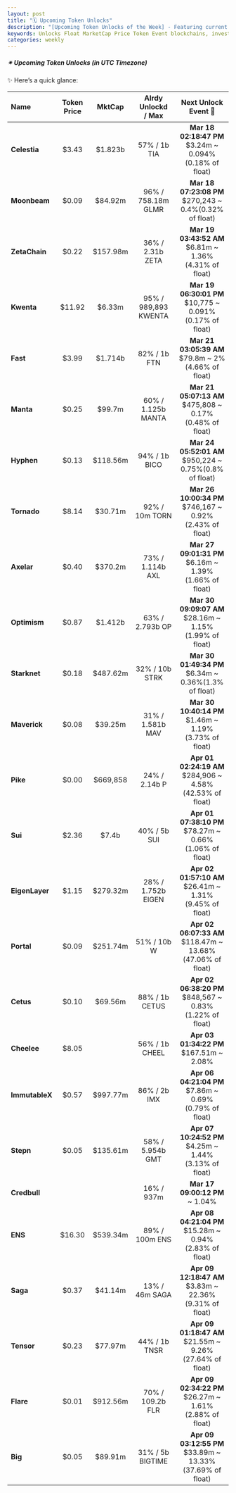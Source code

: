 ```yaml
---
layout: post
title: "🗓️ Upcoming Token Unlocks"
description: "[Upcoming Token Unlocks of the Week] - Featuring current price, market cap, percentage unlocked, and upcoming unlock event details, including the date, percentage, and amount to be unlocked."
keywords: Unlocks Float MarketCap Price Token Event blockchains, investment, DAO, ETH, DEX, trends, dapps, etheruem, web3, SEC, trading, SOL
categories: weekly
---  
```


##### ✴ **Upcoming Token Unlocks** *(in UTC Timezone)*

✨ Here’s a quick glance:  

|  Name | Token Price | MktCap | Alrdy Unlockd<br>/ Max | Next Unlock Event 📌 |  
|:------|:-----------:|:------:|:-------------:|:-------------:|
|**Celestia**|$3.43|$1.823b|57% / 1b TIA|**Mar 18 02:18:47 PM**<br>$3.24m ~ 0.094%(0.18% of float)|
|**Moonbeam**|$0.09|$84.92m|96% / 758.18m GLMR|**Mar 18 07:23:08 PM**<br>$270,243 ~ 0.4%(0.32% of float)|
|**ZetaChain**|$0.22|$157.98m|36% / 2.31b ZETA|**Mar 19 03:43:52 AM**<br>$6.81m ~ 1.36%(4.31% of float)|
|**Kwenta**|$11.92|$6.33m|95% / 989,893 KWENTA|**Mar 19 06:30:01 PM**<br>$10,775 ~ 0.091%(0.17% of float)|
|**Fast**|$3.99|$1.714b|82% / 1b FTN|**Mar 21 03:05:39 AM**<br>$79.8m ~ 2%(4.66% of float)|
|**Manta**|$0.25|$99.7m|60% / 1.125b MANTA|**Mar 21 05:07:13 AM**<br>$475,808 ~ 0.17%(0.48% of float)|
|**Hyphen**|$0.13|$118.56m|94% / 1b BICO|**Mar 24 05:52:01 AM**<br>$950,224 ~ 0.75%(0.8% of float)|
|**Tornado**|$8.14|$30.71m|92% / 10m TORN|**Mar 26 10:00:34 PM**<br>$746,167 ~ 0.92%(2.43% of float)|
|**Axelar**|$0.40|$370.2m|73% / 1.114b AXL|**Mar 27 09:01:31 PM**<br>$6.16m ~ 1.39%(1.66% of float)|
|**Optimism**|$0.87|$1.412b|63% / 2.793b OP|**Mar 30 09:09:07 AM**<br>$28.16m ~ 1.15%(1.99% of float)|
|**Starknet**|$0.18|$487.62m|32% / 10b STRK|**Mar 30 01:49:34 PM**<br>$6.34m ~ 0.36%(1.3% of float)|
|**Maverick**|$0.08|$39.25m|31% / 1.581b MAV|**Mar 30 10:40:14 PM**<br>$1.46m ~ 1.19%(3.73% of float)|
|**Pike**|$0.00|$669,858|24% / 2.14b P|**Apr 01 02:24:19 AM**<br>$284,906 ~ 4.58%(42.53% of float)|
|**Sui**|$2.36|$7.4b|40% / 5b SUI|**Apr 01 07:38:10 PM**<br>$78.27m ~ 0.66%(1.06% of float)|
|**EigenLayer**|$1.15|$279.32m|28% / 1.752b EIGEN|**Apr 02 01:57:10 AM**<br>$26.41m ~ 1.31%(9.45% of float)|
|**Portal**|$0.09|$251.74m|51% / 10b W|**Apr 02 06:07:33 AM**<br>$118.47m ~ 13.68%(47.06% of float)|
|**Cetus**|$0.10|$69.56m|88% / 1b CETUS|**Apr 02 06:38:20 PM**<br>$848,567 ~ 0.83%(1.22% of float)|
|**Cheelee**|$8.05||56% / 1b CHEEL|**Apr 03 01:34:22 PM**<br>$167.51m ~ 2.08%|
|**ImmutableX**|$0.57|$997.77m|86% / 2b IMX|**Apr 06 04:21:04 PM**<br>$7.86m ~ 0.69%(0.79% of float)|
|**Stepn**|$0.05|$135.61m|58% / 5.954b GMT|**Apr 07 10:24:52 PM**<br>$4.25m ~ 1.44%(3.13% of float)|
|**Credbull**|||16% / 937m |**Mar 17 09:00:12 PM**<br> ~ 1.04%|
|**ENS**|$16.30|$539.34m|89% / 100m ENS|**Apr 08 04:21:04 PM**<br>$15.28m ~ 0.94%(2.83% of float)|
|**Saga**|$0.37|$41.14m|13% / 46m SAGA|**Apr 09 12:18:47 AM**<br>$3.83m ~ 22.36%(9.31% of float)|
|**Tensor**|$0.23|$77.97m|44% / 1b TNSR|**Apr 09 01:18:47 AM**<br>$21.55m ~ 9.26%(27.64% of float)|
|**Flare**|$0.01|$912.56m|70% / 109.2b FLR|**Apr 09 02:34:22 PM**<br>$26.27m ~ 1.61%(2.88% of float)|
|**Big**|$0.05|$89.91m|31% / 5b BIGTIME|**Apr 09 03:12:55 PM**<br>$33.89m ~ 13.33%(37.69% of float)|
